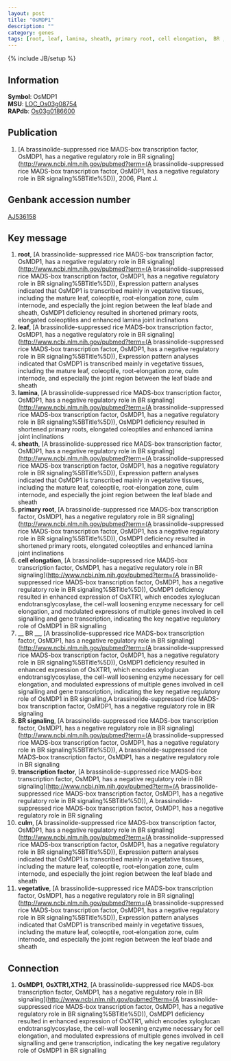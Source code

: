 ```yaml
---
layout: post
title: "OsMDP1"
description: ""
category: genes
tags: [root, leaf, lamina, sheath, primary root, cell elongation,  BR , BR signaling, transcription factor, culm, vegetative]
---
```

{% include JB/setup %}

## Information
__Symbol__: OsMDP1  
__MSU__: [LOC_Os03g08754](http://rice.plantbiology.msu.edu/cgi-bin/ORF_infopage.cgi?orf=LOC_Os03g08754)  
__RAPdb__: [Os03g0186600](http://rapdb.dna.affrc.go.jp/viewer/gbrowse_details/irgsp1?name=Os03g0186600)  

## Publication
1. [A brassinolide-suppressed rice MADS-box transcription factor, OsMDP1, has a negative regulatory role in BR signaling](http://www.ncbi.nlm.nih.gov/pubmed?term=(A brassinolide-suppressed rice MADS-box transcription factor, OsMDP1, has a negative regulatory role in BR signaling%5BTitle%5D)), 2006, Plant J.

## Genbank accession number
[AJ536158](http://www.ncbi.nlm.nih.gov/nuccore/AJ536158)

## Key message
1. __root__, [A brassinolide-suppressed rice MADS-box transcription factor, OsMDP1, has a negative regulatory role in BR signaling](http://www.ncbi.nlm.nih.gov/pubmed?term=(A brassinolide-suppressed rice MADS-box transcription factor, OsMDP1, has a negative regulatory role in BR signaling%5BTitle%5D)),  Expression pattern analyses indicated that OsMDP1 is transcribed mainly in vegetative tissues, including the mature leaf, coleoptile, root-elongation zone, culm internode, and especially the joint region between the leaf blade and sheath, OsMDP1 deficiency resulted in shortened primary roots, elongated coleoptiles and enhanced lamina joint inclinations
2. __leaf__, [A brassinolide-suppressed rice MADS-box transcription factor, OsMDP1, has a negative regulatory role in BR signaling](http://www.ncbi.nlm.nih.gov/pubmed?term=(A brassinolide-suppressed rice MADS-box transcription factor, OsMDP1, has a negative regulatory role in BR signaling%5BTitle%5D)),  Expression pattern analyses indicated that OsMDP1 is transcribed mainly in vegetative tissues, including the mature leaf, coleoptile, root-elongation zone, culm internode, and especially the joint region between the leaf blade and sheath
3. __lamina__, [A brassinolide-suppressed rice MADS-box transcription factor, OsMDP1, has a negative regulatory role in BR signaling](http://www.ncbi.nlm.nih.gov/pubmed?term=(A brassinolide-suppressed rice MADS-box transcription factor, OsMDP1, has a negative regulatory role in BR signaling%5BTitle%5D)),  OsMDP1 deficiency resulted in shortened primary roots, elongated coleoptiles and enhanced lamina joint inclinations
4. __sheath__, [A brassinolide-suppressed rice MADS-box transcription factor, OsMDP1, has a negative regulatory role in BR signaling](http://www.ncbi.nlm.nih.gov/pubmed?term=(A brassinolide-suppressed rice MADS-box transcription factor, OsMDP1, has a negative regulatory role in BR signaling%5BTitle%5D)),  Expression pattern analyses indicated that OsMDP1 is transcribed mainly in vegetative tissues, including the mature leaf, coleoptile, root-elongation zone, culm internode, and especially the joint region between the leaf blade and sheath
5. __primary root__, [A brassinolide-suppressed rice MADS-box transcription factor, OsMDP1, has a negative regulatory role in BR signaling](http://www.ncbi.nlm.nih.gov/pubmed?term=(A brassinolide-suppressed rice MADS-box transcription factor, OsMDP1, has a negative regulatory role in BR signaling%5BTitle%5D)),  OsMDP1 deficiency resulted in shortened primary roots, elongated coleoptiles and enhanced lamina joint inclinations
6. __cell elongation__, [A brassinolide-suppressed rice MADS-box transcription factor, OsMDP1, has a negative regulatory role in BR signaling](http://www.ncbi.nlm.nih.gov/pubmed?term=(A brassinolide-suppressed rice MADS-box transcription factor, OsMDP1, has a negative regulatory role in BR signaling%5BTitle%5D)),  OsMDP1 deficiency resulted in enhanced expression of OsXTR1, which encodes xyloglucan endotransglycosylase, the cell-wall loosening enzyme necessary for cell elongation, and modulated expressions of multiple genes involved in cell signalling and gene transcription, indicating the key negative regulatory role of OsMDP1 in BR signalling
7. __ BR __, [A brassinolide-suppressed rice MADS-box transcription factor, OsMDP1, has a negative regulatory role in BR signaling](http://www.ncbi.nlm.nih.gov/pubmed?term=(A brassinolide-suppressed rice MADS-box transcription factor, OsMDP1, has a negative regulatory role in BR signaling%5BTitle%5D)),  OsMDP1 deficiency resulted in enhanced expression of OsXTR1, which encodes xyloglucan endotransglycosylase, the cell-wall loosening enzyme necessary for cell elongation, and modulated expressions of multiple genes involved in cell signalling and gene transcription, indicating the key negative regulatory role of OsMDP1 in BR signalling,A brassinolide-suppressed rice MADS-box transcription factor, OsMDP1, has a negative regulatory role in BR signaling
8. __BR signaling__, [A brassinolide-suppressed rice MADS-box transcription factor, OsMDP1, has a negative regulatory role in BR signaling](http://www.ncbi.nlm.nih.gov/pubmed?term=(A brassinolide-suppressed rice MADS-box transcription factor, OsMDP1, has a negative regulatory role in BR signaling%5BTitle%5D)), A brassinolide-suppressed rice MADS-box transcription factor, OsMDP1, has a negative regulatory role in BR signaling
9. __transcription factor__, [A brassinolide-suppressed rice MADS-box transcription factor, OsMDP1, has a negative regulatory role in BR signaling](http://www.ncbi.nlm.nih.gov/pubmed?term=(A brassinolide-suppressed rice MADS-box transcription factor, OsMDP1, has a negative regulatory role in BR signaling%5BTitle%5D)), A brassinolide-suppressed rice MADS-box transcription factor, OsMDP1, has a negative regulatory role in BR signaling
10. __culm__, [A brassinolide-suppressed rice MADS-box transcription factor, OsMDP1, has a negative regulatory role in BR signaling](http://www.ncbi.nlm.nih.gov/pubmed?term=(A brassinolide-suppressed rice MADS-box transcription factor, OsMDP1, has a negative regulatory role in BR signaling%5BTitle%5D)),  Expression pattern analyses indicated that OsMDP1 is transcribed mainly in vegetative tissues, including the mature leaf, coleoptile, root-elongation zone, culm internode, and especially the joint region between the leaf blade and sheath
11. __vegetative__, [A brassinolide-suppressed rice MADS-box transcription factor, OsMDP1, has a negative regulatory role in BR signaling](http://www.ncbi.nlm.nih.gov/pubmed?term=(A brassinolide-suppressed rice MADS-box transcription factor, OsMDP1, has a negative regulatory role in BR signaling%5BTitle%5D)),  Expression pattern analyses indicated that OsMDP1 is transcribed mainly in vegetative tissues, including the mature leaf, coleoptile, root-elongation zone, culm internode, and especially the joint region between the leaf blade and sheath

## Connection
1. __OsMDP1__, __OsXTR1,XTH2__, [A brassinolide-suppressed rice MADS-box transcription factor, OsMDP1, has a negative regulatory role in BR signaling](http://www.ncbi.nlm.nih.gov/pubmed?term=(A brassinolide-suppressed rice MADS-box transcription factor, OsMDP1, has a negative regulatory role in BR signaling%5BTitle%5D)),  OsMDP1 deficiency resulted in enhanced expression of OsXTR1, which encodes xyloglucan endotransglycosylase, the cell-wall loosening enzyme necessary for cell elongation, and modulated expressions of multiple genes involved in cell signalling and gene transcription, indicating the key negative regulatory role of OsMDP1 in BR signalling


